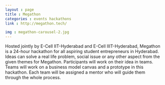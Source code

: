 ```yaml
---
layout : page
title : Megathon
categories : events hackathons
link : http://megathon.tech/

img : megathon-carousel-2.jpg 
---
```


 Hosted jointly by E-Cell IIT-Hyderabad and E-Cell IIIT-Hyderabad, Megathon is a 24-hour hackathon for all aspiring student entrepreneurs in Hyderabad. Ideas can solve a real life problem, social issue or any other aspect from the given themes for Megathon. Participants will work on their idea in teams. Teams will work on a business model canvas and a prototype in this hackathon. Each team will be assigned a mentor who will guide them through the whole process. 	
